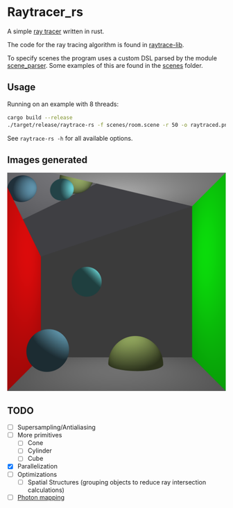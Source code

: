# Raytracer_rs

A simple [ray tracer][ray_wiki] written in rust.

The code for the ray tracing algorithm is found in [raytrace-lib](./raytrace-lib/).

To specify scenes the program uses a custom DSL parsed by the
module [scene_parser](./scene-parser/).
Some examples of this are found in the [scenes](./scenes/) folder.

[ray_wiki]: https://en.wikipedia.org/wiki/Ray_tracing_(graphics)

## Usage

Running on an example with 8 threads:

```sh
cargo build --release
./target/release/raytrace-rs -f scenes/room.scene -r 50 -o raytraced.png -p -n 8
```

See `raytrace-rs -h` for all available options.

## Images generated

<img src="./scenes/room.png" alt="Simple room" width="512"/>

## TODO

- [ ] Supersampling/Antialiasing
- [ ] More primitives
  - [ ] Cone
  - [ ] Cylinder
  - [ ] Cube
- [x] Parallelization
- [ ] Optimizations
  - [ ] Spatial Structures (grouping objects to reduce ray intersection calculations)
- [ ] [Photon mapping](https://en.wikipedia.org/wiki/Photon_mapping)
